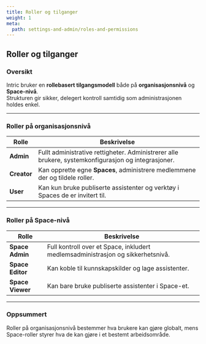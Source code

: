 ```yaml
---
title: Roller og tilganger
weight: 1
meta:
  path: settings-and-admin/roles-and-permissions
---
```

## Roller og tilganger

### Oversikt
Intric bruker en **rollebasert tilgangsmodell** både på **organisasjonsnivå** og **Space-nivå**.  
Strukturen gir sikker, delegert kontroll samtidig som administrasjonen holdes enkel.

---

### Roller på organisasjonsnivå

| Rolle | Beskrivelse |
|-------|-------------|
| **Admin** | Fullt administrative rettigheter. Administrerer alle brukere, systemkonfigurasjon og integrasjoner. |
| **Creator** | Kan opprette egne **Spaces**, administrere medlemmene der og tildele roller. |
| **User** | Kan kun bruke publiserte assistenter og verktøy i Spaces de er invitert til. |

---

### Roller på Space-nivå

| Rolle | Beskrivelse |
|-------|-------------|
| **Space Admin** | Full kontroll over et Space, inkludert medlemsadministrasjon og sikkerhetsnivå. |
| **Space Editor** | Kan koble til kunnskapskilder og lage assistenter. |
| **Space Viewer** | Kan bare bruke publiserte assistenter i Space-et. |

---

### Oppsummert
Roller på organisasjonsnivå bestemmer hva brukere kan gjøre globalt, mens Space-roller styrer hva de kan gjøre i et bestemt arbeidsområde.
